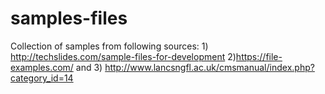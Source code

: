 # samples-files
Collection of samples from following sources: 1) http://techslides.com/sample-files-for-development 2)https://file-examples.com/ and 3) http://www.lancsngfl.ac.uk/cmsmanual/index.php?category_id=14

